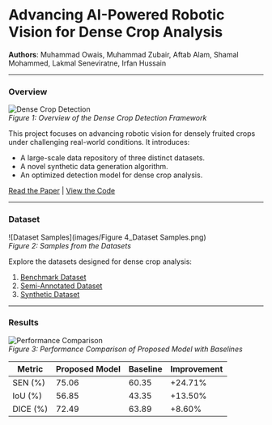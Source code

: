 # Advancing AI-Powered Robotic Vision for Dense Crop Analysis
**Authors**: Muhammad Owais, Muhammad Zubair, Aftab Alam, Shamal Mohammed, Lakmal Seneviratne, Irfan Hussain  

---

### Overview
![Dense Crop Detection](images/overview.png)  
*Figure 1: Overview of the Dense Crop Detection Framework*  

This project focuses on advancing robotic vision for densely fruited crops under challenging real-world conditions. It introduces:
- A large-scale data repository of three distinct datasets.
- A novel synthetic data generation algorithm.
- An optimized detection model for dense crop analysis.

[Read the Paper](link-to-your-paper) | [View the Code](https://github.com/Owais-CodeHub/PVT-SN_SAM-RN)

---

### Dataset
![Dataset Samples](images/Figure 4_Dataset Samples.png)  
*Figure 2: Samples from the Datasets*  

Explore the datasets designed for dense crop analysis:
1. [Benchmark Dataset](link-to-dataset)
2. [Semi-Annotated Dataset](link-to-dataset)
3. [Synthetic Dataset](link-to-dataset)

---

### Results
![Performance Comparison](images/results_comparison.png)  
*Figure 3: Performance Comparison of Proposed Model with Baselines*  

| Metric        | Proposed Model | Baseline | Improvement |
|---------------|----------------|----------|-------------|
| SEN (%)       | 75.06          | 60.35    | +24.71%     |
| IoU (%)       | 56.85          | 43.35    | +13.50%     |
| DICE (%)      | 72.49          | 63.89    | +8.60%      |
